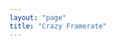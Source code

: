 ```yaml
---
layout: "page"
title: "Crazy Framerate"
---
```


<script type="text/p5">   
function setup() {
  createCanvas(windowWidth,windowHeight);

}

function draw() {
  background('white');
  frameRate(log(mouseX)*5);
  var x = random(255);
  var y = random(255);
  var z = random(255);
  fill(x,y,z);

  rect(50,50,windowWidth-100,100,5);
  println(mouseX)
  textSize(36);
text("The framerate is " + log(mouseX)*9.2, 50, 30);

}

function windowResized() {
  resizeCanvas(windowWidth, windowHeight);
}
</script>
